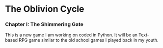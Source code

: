 # The Oblivion Cycle 
### Chapter I: The Shimmering Gate

This is a new game I am working on coded in Python. It will be an Text-based RPG game similar to the old school games I played back in my youth.